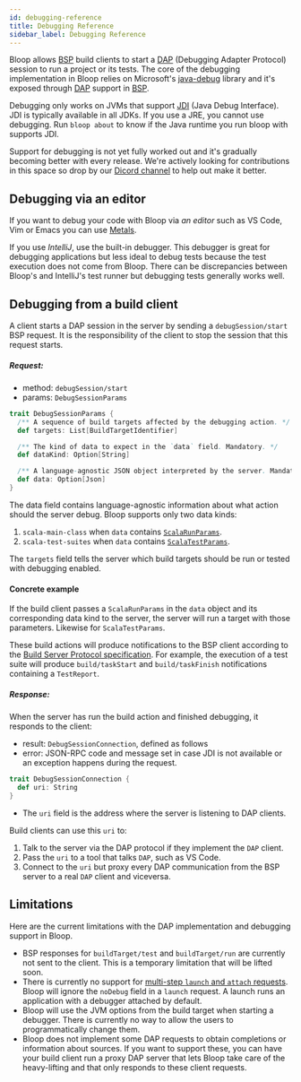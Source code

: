 ```yaml
---
id: debugging-reference
title: Debugging Reference
sidebar_label: Debugging Reference
---
```


Bloop allows [BSP][bsp] build clients to start a [DAP][dap] (Debugging
Adapter Protocol) session to run a project or its tests. The core of the
debugging implementation in Bloop relies on Microsoft's [java-debug][]
library and it's exposed through [DAP][dap] support in [BSP][bsp].

Debugging only works on JVMs that support [JDI][jdi] (Java Debug Interface). JDI
is typically available in all JDKs. If you use a JRE, you cannot use
debugging. Run `bloop about` to know if the Java runtime you run bloop with
supports JDI.

Support for debugging is not yet fully worked out and it's gradually becoming
better with every release. We're actively looking for contributions in this
space so drop by our [Dicord channel][discord] to help out make it better.

## Debugging via an editor

If you want to debug your code with Bloop via *an editor* such as VS Code,
Vim or Emacs you can use [Metals][metals].

If you use *IntelliJ*, use the built-in debugger. This debugger is great for
debugging applications but less ideal to debug tests because the test
execution does not come from Bloop. There can be discrepancies between
Bloop's and IntelliJ's test runner but debugging tests generally works well.

## Debugging from a build client

A client starts a DAP session in the server by sending a `debugSession/start`
BSP request. It is the responsibility of the client to stop the session that
this request starts.

##### Request:

* method: `debugSession/start`
* params: `DebugSessionParams`

```scala
trait DebugSessionParams {
  /** A sequence of build targets affected by the debugging action. */
  def targets: List[BuildTargetIdentifier]

  /** The kind of data to expect in the `data` field. Mandatory. */
  def dataKind: Option[String]

  /** A language-agnostic JSON object interpreted by the server. Mandatory. */
  def data: Option[Json]
}
```

The data field contains language-agnostic information about what action
should the server debug. Bloop supports only two data kinds:

1. `scala-main-class` when `data` contains [`ScalaRunParams`]( https://github.com/scalacenter/bsp/blob/master/docs/bsp.md#scala-run-params).
1. `scala-test-suites` when `data` contains [`ScalaTestParams`]( https://github.com/scalacenter/bsp/blob/master/docs/bsp.md#scala-test-params).

The `targets` field tells the server which build targets should be run or
tested with debugging enabled.

#### Concrete example

If the build client passes a `ScalaRunParams` in the `data` object and its
corresponding data kind to the server, the server will run a target with
those parameters. Likewise for `ScalaTestParams`.

These build actions will produce notifications to the BSP client according to
the [Build Server Protocol specification][bsp]. For example, the execution of
a test suite will produce `build/taskStart` and `build/taskFinish`
notifications containing a `TestReport`.

##### Response:

When the server has run the build action and finished debugging, it responds to the client:

* result: `DebugSessionConnection`, defined as follows
* error: JSON-RPC code and message set in case JDI is not available or an exception happens during the request.

```scala
trait DebugSessionConnection {
  def uri: String
}
```

- The `uri` field is the address where the server is listening to DAP clients.

Build clients can use this `uri` to:

1. Talk to the server via the DAP protocol if they implement the `DAP` client.
2. Pass the `uri` to a tool that talks `DAP`, such as VS Code.
3. Connect to the `uri` but proxy every DAP communication from the BSP server
   to a real `DAP` client and viceversa.

## Limitations

Here are the current limitations with the DAP implementation and debugging support in Bloop.

* BSP responses for `buildTarget/test` and `buildTarget/run` are currently not
  sent to the client. This is a temporary limitation that will be lifted soon.
* There is currently no support for [multi-step `launch` and `attach`
  requests](https://microsoft.github.io/debug-adapter-protocol/specification#Requests_Attach).
  Bloop will ignore the `noDebug` field in a `launch` request. A launch runs
  an application with a debugger attached by default.
* Bloop will use the JVM options from the build target when starting a
  debugger. There is currently no way to allow the users to programmatically change them.
* Bloop does not implement some DAP requests to obtain completions or
  information about sources. If you want to support these, you can have your
  build client run a proxy DAP server that lets Bloop take care of the
  heavy-lifting and that only responds to these client requests.

[dap]: https://microsoft.github.io/debug-adapter-protocol/
[bsp]: https://github.com/scalacenter/bsp/blob/master/docs/bsp.md
[java-debug]: https://github.com/microsoft/java-debug/
[metals]: https://scalameta.org/metals/
[discord]: https://discord.gg/KWF9zMhJWS
[jdi]: https://docs.oracle.com/javase/7/docs/jdk/api/jpda/jdi/
